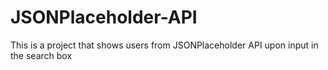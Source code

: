 # JSONPlaceholder-API
This is a project that shows users from JSONPlaceholder API upon input in the search box
